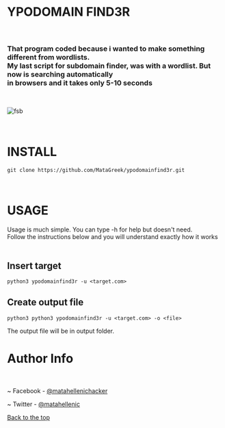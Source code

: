 # YPODOMAIN FIND3R
<br>
<h3>That program coded because i wanted to make something different from wordlists.<br>My last script for subdomain finder, was with a wordlist. But now is searching automatically<br>in browsers and it takes only 5-10 seconds</h3><br>

![fsb](https://user-images.githubusercontent.com/89479885/143983719-0884f24a-a524-44b9-bc46-6bd795f5de13.PNG)

<br>
<h1>INSTALL</h1>


```
git clone https://github.com/MataGreek/ypodomainfind3r.git
```
<br>
<h1>USAGE</h1>
Usage is much simple. You can type -h for help but doesn't need.<br>Follow the instructions below and you will understand exactly how it works<br><br><h2>Insert target</h2>

```
python3 ypodomainfind3r -u <target.com>
```

<h2>Create output file</h2>

```
python3 python3 ypodomainfind3r -u <target.com> -o <file>
```
The output file will be in output folder.

<h1>Author Info</h1>
<br>

~ Facebook - [@matahellenichacker](https://www.facebook.com/matahellenichacker)
<br>

~ Twitter - [@matahellenic](https://twitter.com/matahellenic)
<br>

[Back to the top](#ypodomain-find3r)
